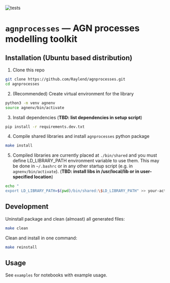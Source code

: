 ![tests](https://github.com/Raylend/agnprocesses/actions/workflows/pr.yml/badge.svg)

# `agnprocesses` — AGN processes modelling toolkit

## Installation (Ubuntu based distribution)

1. Clone this repo

```bash
git clone https://github.com/Raylend/agnprocesses.git
cd agnprocesses
```

2. (Recommended) Create virtual environment for the library

```bash
python3 -m venv agnenv
source agnenv/bin/activate
```

3. Install dependencies (**TBD: list dependencies in setup script**)

```bash
pip install -r requirements.dev.txt
```

4. Compile shared libraries and install `agnprocesses` python package

```bash
make install
```

5. Compiled libraries are currently placed at `./bin/shared` and you must define LD_LIBRARY_PATH environment variable to use them. This may be done in `~/.bashrc` or in any other startup script (e.g. in `agnenv/bin/activate`). (**TBD: install libs in /usr/local/lib or in user-specified location**)

```bash
echo "
export LD_LIBRARY_PATH=$(pwd)/bin/shared:\$LD_LIBRARY_PATH" >> your-activation-script
```

## Development

Uninstall package and clean (almoast) all generated files:

```bash
make clean
```

Clean and install in one command:

```bash
make reinstall
```


## Usage

See `examples` for notebooks with example usage.

